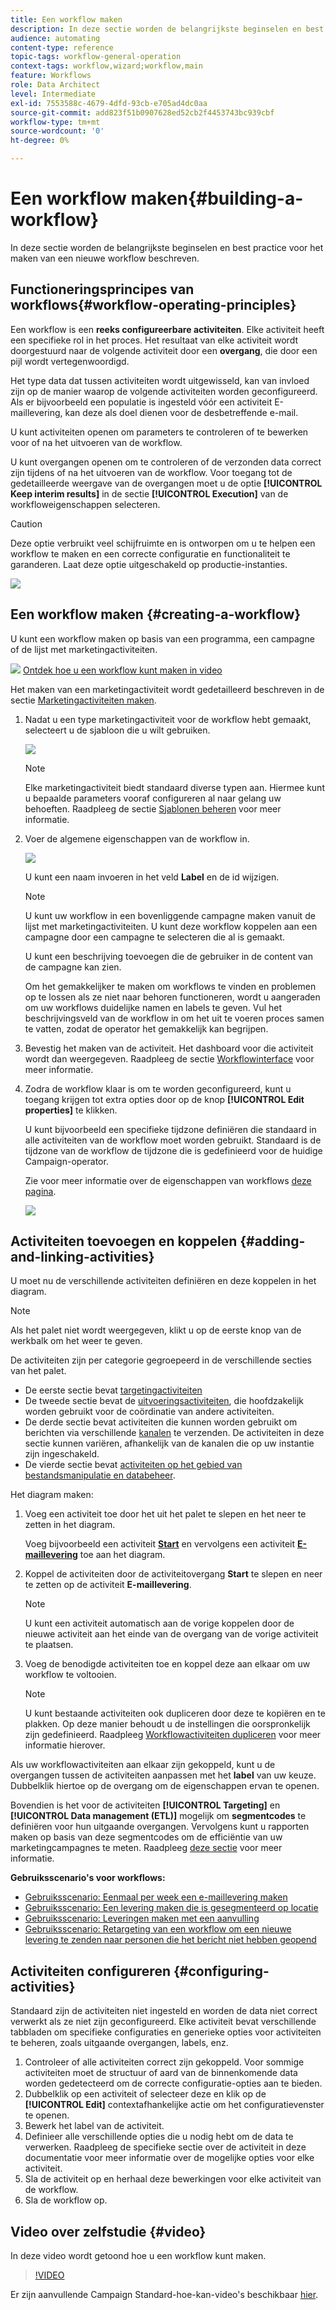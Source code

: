```yaml
---
title: Een workflow maken
description: In deze sectie worden de belangrijkste beginselen en best practice voor het maken van een nieuwe workflow beschreven.
audience: automating
content-type: reference
topic-tags: workflow-general-operation
context-tags: workflow,wizard;workflow,main
feature: Workflows
role: Data Architect
level: Intermediate
exl-id: 7553588c-4679-4dfd-93cb-e705ad4dc0aa
source-git-commit: add823f51b0907628ed52cb2f4453743bc939cbf
workflow-type: tm+mt
source-wordcount: '0'
ht-degree: 0%

---
```


# Een workflow maken{#building-a-workflow}

In deze sectie worden de belangrijkste beginselen en best practice voor het maken van een nieuwe workflow beschreven.

## Functioneringsprincipes van workflows{#workflow-operating-principles}

Een workflow is een **reeks configureerbare activiteiten**. Elke activiteit heeft een specifieke rol in het proces. Het resultaat van elke activiteit wordt doorgestuurd naar de volgende activiteit door een **overgang**, die door een pijl wordt vertegenwoordigd.

Het type data dat tussen activiteiten wordt uitgewisseld, kan van invloed zijn op de manier waarop de volgende activiteiten worden geconfigureerd. Als er bijvoorbeeld een populatie is ingesteld vóór een activiteit E-maillevering, kan deze als doel dienen voor de desbetreffende e-mail.

U kunt activiteiten openen om parameters te controleren of te bewerken voor of na het uitvoeren van de workflow.

U kunt overgangen openen om te controleren of de verzonden data correct zijn tijdens of na het uitvoeren van de workflow. Voor toegang tot de gedetailleerde weergave van de overgangen moet u de optie **[!UICONTROL Keep interim results]** in de sectie **[!UICONTROL Execution]** van de workfloweigenschappen selecteren.

>[!CAUTION]
>
>Deze optie verbruikt veel schijfruimte en is ontworpen om u te helpen een workflow te maken en een correcte configuratie en functionaliteit te garanderen. Laat deze optie uitgeschakeld op productie-instanties.

![](assets/workflow_overview.png)

## Een workflow maken {#creating-a-workflow}

U kunt een workflow maken op basis van een programma, een campagne of de lijst met marketingactiviteiten.

![](assets/do-not-localize/how-to-video.png) [Ontdek hoe u een workflow kunt maken in video](#video)

Het maken van een marketingactiviteit wordt gedetailleerd beschreven in de sectie [Marketingactiviteiten maken](../../start/using/marketing-activities.md#creating-a-marketing-activity).

1. Nadat u een type marketingactiviteit voor de workflow hebt gemaakt, selecteert u de sjabloon die u wilt gebruiken.

   ![](assets/workflow_creation_1.png)

   >[!NOTE]
   >
   >Elke marketingactiviteit biedt standaard diverse typen aan. Hiermee kunt u bepaalde parameters vooraf configureren al naar gelang uw behoeften. Raadpleeg de sectie [Sjablonen beheren](../../start/using/marketing-activity-templates.md) voor meer informatie.

1. Voer de algemene eigenschappen van de workflow in.

   ![](assets/workflow_creation_2.png)

   U kunt een naam invoeren in het veld **Label** en de id wijzigen.

   >[!NOTE]
   >
   >U kunt uw workflow in een bovenliggende campagne maken vanuit de lijst met marketingactiviteiten. U kunt deze workflow koppelen aan een campagne door een campagne te selecteren die al is gemaakt.

   U kunt een beschrijving toevoegen die de gebruiker in de content van de campagne kan zien.

   Om het gemakkelijker te maken om workflows te vinden en problemen op te lossen als ze niet naar behoren functioneren, wordt u aangeraden om uw workflows duidelijke namen en labels te geven. Vul het beschrijvingsveld van de workflow in om het uit te voeren proces samen te vatten, zodat de operator het gemakkelijk kan begrijpen.

1. Bevestig het maken van de activiteit. Het dashboard voor die activiteit wordt dan weergegeven. Raadpleeg de sectie [Workflowinterface](../../automating/using/workflow-interface.md) voor meer informatie.

1. Zodra de workflow klaar is om te worden geconfigureerd, kunt u toegang krijgen tot extra opties door op de knop **[!UICONTROL Edit properties]** te klikken.

   U kunt bijvoorbeeld een specifieke tijdzone definiëren die standaard in alle activiteiten van de workflow moet worden gebruikt. Standaard is de tijdzone van de workflow de tijdzone die is gedefinieerd voor de huidige Campaign-operator.

   Zie voor meer informatie over de eigenschappen van workflows [deze pagina](../../automating/using/managing-execution-options.md).

   ![](assets/workflow_properties.png)

## Activiteiten toevoegen en koppelen {#adding-and-linking-activities}

U moet nu de verschillende activiteiten definiëren en deze koppelen in het diagram.

>[!NOTE]
>
>Als het palet niet wordt weergegeven, klikt u op de eerste knop van de werkbalk om het weer te geven.

De activiteiten zijn per categorie gegroepeerd in de verschillende secties van het palet.

* De eerste sectie bevat [targetingactiviteiten](../../automating/using/about-targeting-activities.md)
* De tweede sectie bevat de [uitvoeringsactiviteiten](../../automating/using/about-execution-activities.md), die hoofdzakelijk worden gebruikt voor de coördinatie van andere activiteiten.
* De derde sectie bevat activiteiten die kunnen worden gebruikt om berichten via verschillende [kanalen](../../automating/using/about-channel-activities.md) te verzenden. De activiteiten in deze sectie kunnen variëren, afhankelijk van de kanalen die op uw instantie zijn ingeschakeld.
* De vierde sectie bevat [activiteiten op het gebied van bestandsmanipulatie en databeheer](../../automating/using/about-data-management-activities.md).

Het diagram maken:

1. Voeg een activiteit toe door het uit het palet te slepen en het neer te zetten in het diagram.

   Voeg bijvoorbeeld een activiteit **[Start](../../automating/using/start-and-end.md)** en vervolgens een activiteit **[E-maillevering](../../automating/using/email-delivery.md)** toe aan het diagram.

1. Koppel de activiteiten door de activiteitovergang **Start** te slepen en neer te zetten op de activiteit **E-maillevering**.

   >[!NOTE]
   >
   >U kunt een activiteit automatisch aan de vorige koppelen door de nieuwe activiteit aan het einde van de overgang van de vorige activiteit te plaatsen.

1. Voeg de benodigde activiteiten toe en koppel deze aan elkaar om uw workflow te voltooien.

   >[!NOTE]
   >
   >U kunt bestaande activiteiten ook dupliceren door deze te kopiëren en te plakken. Op deze manier behoudt u de instellingen die oorspronkelijk zijn gedefinieerd. Raadpleeg [Workflowactiviteiten dupliceren](../../automating/using/workflow-interface.md#duplicating-workflow-activities) voor meer informatie hierover.

Als uw workflowactiviteiten aan elkaar zijn gekoppeld, kunt u de overgangen tussen de activiteiten aanpassen met het **label** van uw keuze. Dubbelklik hiertoe op de overgang om de eigenschappen ervan te openen.

Bovendien is het voor de activiteiten **[!UICONTROL Targeting]** en **[!UICONTROL Data management (ETL)]** mogelijk om **segmentcodes** te definiëren voor hun uitgaande overgangen. Vervolgens kunt u rapporten maken op basis van deze segmentcodes om de efficiëntie van uw marketingcampagnes te meten. Raadpleeg [deze sectie](../../reporting/using/creating-a-report-workflow-segment.md) voor meer informatie.

**Gebruiksscenario&#39;s voor workflows:**

* [Gebruiksscenario: Eenmaal per week een e-maillevering maken](../../automating/using/workflow-weekly-offer.md)
* [Gebruiksscenario: Een levering maken die is gesegmenteerd op locatie](../../automating/using/workflow-segmentation-location.md)
* [Gebruiksscenario: Leveringen maken met een aanvulling](../../automating/using/workflow-created-query-with-complement.md)
* [Gebruiksscenario: Retargeting van een workflow om een nieuwe levering te zenden naar personen die het bericht niet hebben geopend](../../automating/using/workflow-cross-channel-retargeting.md)

## Activiteiten configureren {#configuring-activities}

Standaard zijn de activiteiten niet ingesteld en worden de data niet correct verwerkt als ze niet zijn geconfigureerd. Elke activiteit bevat verschillende tabbladen om specifieke configuraties en generieke opties voor activiteiten te beheren, zoals uitgaande overgangen, labels, enz.

1. Controleer of alle activiteiten correct zijn gekoppeld. Voor sommige activiteiten moet de structuur of aard van de binnenkomende data worden gedetecteerd om de correcte configuratie-opties aan te bieden.
1. Dubbelklik op een activiteit of selecteer deze en klik op de **[!UICONTROL Edit]** contextafhankelijke actie om het configuratievenster te openen.
1. Bewerk het label van de activiteit.
1. Definieer alle verschillende opties die u nodig hebt om de data te verwerken. Raadpleeg de specifieke sectie over de activiteit in deze documentatie voor meer informatie over de mogelijke opties voor elke activiteit.
1. Sla de activiteit op en herhaal deze bewerkingen voor elke activiteit van de workflow.
1. Sla de workflow op.

## Video over zelfstudie {#video}

In deze video wordt getoond hoe u een workflow kunt maken.

>[!VIDEO](https://video.tv.adobe.com/v/23937?quality=12)

Er zijn aanvullende Campaign Standard-hoe-kan-video&#39;s beschikbaar [hier](https://experienceleague.adobe.com/docs/campaign-standard-learn/tutorials/overview.html?lang=nl).
